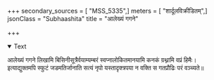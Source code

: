 +++
secondary_sources = [ "MSS_5335",]
meters = [ "शार्दूलविक्रीडितम्",]
jsonClass = "Subhaashita"
title = "आलेख्यं गगने"

+++

<details open><summary>Text</summary>

आलेख्यं गगने लिखामि बिसिनीसूत्रैर्वयाम्यम्बरं स्वप्नालोकितमानयामि कनकं ग्रथ्नामि वप्रं हिमैः।  
इत्याद्युक्तमपि स्फुटं जडमतिर्जानाति सत्यं नृपो यस्तादृक्त्रपया न वक्ति स गतप्रौढिः परं वञ्च्यते॥
</details>
